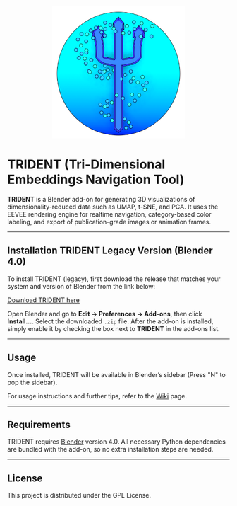 <p align="center">
  <img src=".github\others\logo.png" alt="TRIDENT" width="300">
</p>

# TRIDENT (Tri-Dimensional Embeddings Navigation Tool)

**TRIDENT** is a Blender add-on for generating 3D visualizations of dimensionality-reduced data such as UMAP, t-SNE, and PCA. It uses the EEVEE rendering engine for realtime navigation, category-based color labeling, and export of publication-grade images or animation frames.

---

## Installation TRIDENT Legacy Version (Blender 4.0)

To install TRIDENT (legacy), first download the release that matches your system and version of Blender from the link below:

[Download TRIDENT here](https://github.com/c-cordi/TRIDENT/releases)

Open Blender and go to **Edit → Preferences → Add-ons**, then click **Install...**. Select the downloaded `.zip` file. After the add-on is installed, simply enable it by checking the box next to **TRIDENT** in the add-ons list.

---

## Usage

Once installed, TRIDENT will be available in Blender’s sidebar (Press "N" to pop the sidebar).

For usage instructions and further tips, refer to the [Wiki](https://github.com/CrowdObserver/TRIDENT/wiki) page.

---

## Requirements

TRIDENT requires [Blender](https://www.blender.org/) version 4.0. All necessary Python dependencies are bundled with the add-on, so no extra installation steps are needed.

---

## License

This project is distributed under the GPL License.

